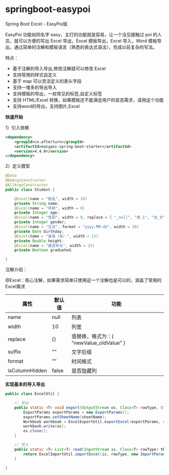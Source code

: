 # springboot-easypoi

Spring Boot Excel - EasyPoi版

EasyPoi 功能如同名字 easy，主打的功能就是容易，让一个没见接触过 poi 的人员，就可以方便的写出 Excel 导出，Excel 模板导出，Excel 导入，Word 模板导出，通过简单的注解和模板语言（熟悉的表达式语法），完成以前复杂的写法。

特点：

- 基于注解的导入导出,修改注解就可以修改 Excel
- 支持常用的样式自定义
- 基于 map 可以灵活定义的表头字段
- 支持一堆多的导出导入
- 支持模板的导出，一些常见的标签,自定义标签
- 支持 HTML/Excel 转换，如果模板还不能满足用户的变态需求，请用这个功能
- 支持word的导出，支持图片,Excel

**快速开始**

1）引入依赖

```xml
<dependency>
    <groupId>cn.afterturn</groupId>
    <artifactId>easypoi-spring-boot-starter</artifactId>
    <version>4.4.0</version>
</dependency>
```

2）定义模型

```java
@Data
@NoArgsConstructor
@AllArgsConstructor
public class Student {

    @Excel(name = "姓名", width = 10)
    private String name;
    @Excel(name = "年龄", width = 8)
    private Integer age;
    @Excel(name = "性别", width = 8, replace = { "_null", "男_1", "女_0" }, suffix = "生")
    private Integer gender;
    @Excel(name = "生日", format = "yyyy-MM-dd", width = 20)
    private Date birthday;
    @Excel(name = "身高（米）", width = 15)
    private Double height;
    @Excel(name = "是否毕业", width = 15)
    private Boolean graduated;

}
```

注解介绍：

@Excel：核心注解，如果需求简单只使用这一个注解也是可以的，涵盖了常用的Excel需求

| 属性           | 默认值 | 功能                                    |
| -------------- | ------ | --------------------------------------- |
| name           | null   | 列表                                    |
| width          | 10     | 列宽                                    |
| replace        | {}     | 值替换，格式为：{ "newValue_oldValue" } |
| suffix         | ""     | 文字后缀                                |
| format         | ""     | 时间格式                                |
| isColumnHidden | false  | 是否隐藏列                              |

**实现基本的导入导出**

```java
public class ExcelUtil {

    // 导出
    public static <T> void export(OutputStream os, Class<T> rowType, String sheetName, List<T> data) throws IOException {
        ExportParams exportParams = new ExportParams();
        exportParams.setSheetName(sheetName);
        Workbook workbook = ExcelExportUtil.exportExcel(exportParams, rowType, data);
        workbook.write(os);
        os.close();
    }

    // 导入
    public static <T> List<T> read(InputStream is, Class<T> rowType) throws Exception {
        return ExcelImportUtil.importExcel(is, rowType, new ImportParams());
    }

}
```


